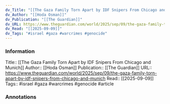```yaml
---
dv_Title: "[[The Gaza Family Torn Apart by IDF Snipers From Chicago and Munich]]"
dv_Author: "[[Hoda Osman]]"
dv_Publication: "[[The Guardian]]"
dv_URL: https://www.theguardian.com/world/2025/sep/09/the-gaza-family-torn-apart-by-idf-snipers-from-chicago-and-munich
dv_Read: "[[2025-09-09]]"
dv_Tags: "#israel #gaza #warcrimes #genocide"
---
```


### Information
Title:: [[The Gaza Family Torn Apart by IDF Snipers From Chicago and Munich]]
Author:: [[Hoda Osman]]
Publication:: [[The Guardian]]
URL:: https://www.theguardian.com/world/2025/sep/09/the-gaza-family-torn-apart-by-idf-snipers-from-chicago-and-munich
Read:: [[2025-09-09]]
Tags:: #israel #gaza #warcrimes #genocide 
#article

### Annotations
